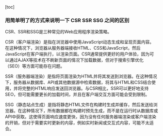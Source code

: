 [toc]

### 用简单明了的方式来说明一下 CSR SSR SSG 之间的区别

CSR、SSR和SSG是三种常见的Web应用程序渲染策略。

CSR（客户端渲染）是指在浏览器中使用JavaScript动态生成和呈现页面内容。在这种情况下，浏览器从服务器端接收HTML、CSS和JavaScript，然后JavaScript在客户端执行，以渲染页面。CSR通常提供更好的用户体验，因为可以通过AJAX等技术在不刷新页面的情况下加载数据，但对于搜索引擎优化（SEO）等方面可能存在问题。

SSR（服务器端渲染）是指将页面渲染为HTML并将其发送到浏览器。在这种情况下，服务器从数据库、API或其他数据源中检索数据，将其与HTML和CSS结合使用，并将完整的HTML响应发送回浏览器。与CSR相比，SSR可以更好地支持SEO，但可能需要更长的加载时间，并且在客户端交互方面可能会受到限制。

SSG（静态站点生成）是指将静态HTML文件在构建时生成并缓存，然后发送给浏览器。在这种情况下，所有数据都在构建时预先生成，而不是在运行时从数据库或API中获取。这使得页面响应速度更快，因为没有任何服务器端渲染或客户端渲染的开销，但对于需要实时更新的内容，例如实时新闻或交互式内容，可能不太适合。
